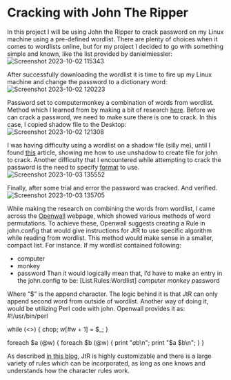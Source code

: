 <h1>Cracking with John The Ripper</h1>

In this project I will be using John the Ripper to crack password on my Linux machine using a pre-defined wordlist. 
There are plenty of choices when it comes to wordlists online, but for my project I decided to go with something simple and known, like the list provided by danielmiessler:
![Screenshot 2023-10-02 115343](https://github.com/mikekad1/jtr/assets/62948569/1a9db709-7e7b-49ab-a43c-4aa0df38d70e)

After successfully downloading the wordlist it is time to fire up my Linux machine and change the password to a dictionary word:
![Screenshot 2023-10-02 120223](https://github.com/mikekad1/jtr/assets/62948569/82b01543-bd17-461f-a604-8f74ad8c341d)

Password set to computermonkey a combination of words from wordlist. Method which I learned from by making a bit of research <a href="https://www.openwall.com/lists/john-users/2008/10/17/2">here</a>.
Before we can crack a password, we need to make sure there is one to crack. In this case, I copied shadow file to the Desktop:
![Screenshot 2023-10-02 121308](https://github.com/mikekad1/jtr/assets/62948569/fa063f55-b742-4808-aba0-9bf56de044e2)

I was having difficulty using a wordlist on a shadow file (silly me), until I found <a href="https://www.freecodecamp.org/news/crack-passwords-using-john-the-ripper-pentesting-tutorial/#:~:text=The%20unshadow%20command%20combines%20the,by%20John%20to%20crack%20passwords.&text=This%20command%20will%20combine%20the,db%20file.">this</a> article, showing me how to use unshadow to create file for john to crack.
Another difficulty that I encountered while attempting to crack the password is the need to specify <a href="https://security.stackexchange.com/questions/252665/does-john-the-ripper-not-support-yescrypt">format</a> to use.
![Screenshot 2023-10-03 135552](https://github.com/mikekad1/jtr/assets/62948569/3cbb8330-2220-4891-8842-8a10a807a111)

Finally, after some trial and error the password was cracked. And verified.
![Screenshot 2023-10-03 135705](https://github.com/mikekad1/jtr/assets/62948569/be2709a0-7afa-4ff5-838c-644834c42386)

While making the research on combining the words from wordlist, I came across the <a href="https://www.openwall.com/lists/john-users/2008/10/17/2">Openwall</a> webpage, which showed various methods of word permutations. To achieve these, Openwall suggests creating a Rule in john.config that would give instructions for JtR to use specific algorithm while reading from wordlist.
This method would make sense in a smaller, compact list. For instance. If my wordlist contained following:
- computer
- monkey
- password
Than it would logically mean that, I’d have to make an entry in the john.config to be:
[List.Rules:Wordlist]
$c$o$m$p$u$t$e$r
$m$o$n$k$e$y
$p$a$s$s$w$o$r$d

Where “$” is the append character. The logic behind it is that JtR can only append second word from outside of wordlist. 
Another way of doing it, would be utilizing Perl code with john. Openwall provides it as:
#!/usr/bin/perl

while (<>) {
	chop;
	$w[$#w + 1] = $_;
}

foreach $a (@w) {
	foreach $b (@w) {
		print "$a$b\n";
		print "$a $b\n";
	}
}

As described <a href="https://www.akimbocore.com/article/custom-rules-for-john-the-ripper/">in this blog</a>, JtR is highly customizable and there is a large variety of rules which can be incorporated, as long as one knows and understands how the character rules work.


